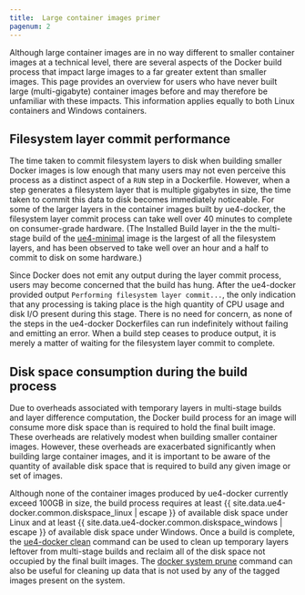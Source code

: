 ```yaml
---
title:  Large container images primer
pagenum: 2
---
```


Although large container images are in no way different to smaller container images at a technical level, there are several aspects of the Docker build process that impact large images to a far greater extent than smaller images. This page provides an overview for users who have never built large (multi-gigabyte) container images before and may therefore be unfamiliar with these impacts. This information applies equally to both Linux containers and Windows containers.


## Filesystem layer commit performance

The time taken to commit filesystem layers to disk when building smaller Docker images is low enough that many users may not even perceive this process as a distinct aspect of a `RUN` step in a Dockerfile. However, when a step generates a filesystem layer that is multiple gigabytes in size, the time taken to commit this data to disk becomes immediately noticeable. For some of the larger layers in the container images built by ue4-docker, the filesystem layer commit process can take well over 40 minutes to complete on consumer-grade hardware. (The Installed Build layer in the the multi-stage build of the [ue4-minimal](../building-images/available-container-images#ue4-minimal) image is the largest of all the filesystem layers, and has been observed to take well over an hour and a half to commit to disk on some hardware.)

Since Docker does not emit any output during the layer commit process, users may become concerned that the build has hung. After the ue4-docker provided output `Performing filesystem layer commit...`, the only indication that any processing is taking place is the high quantity of CPU usage and disk I/O present during this stage. There is no need for concern, as none of the steps in the ue4-docker Dockerfiles can run indefinitely without failing and emitting an error. When a build step ceases to produce output, it is merely a matter of waiting for the filesystem layer commit to complete.


## Disk space consumption during the build process

Due to overheads associated with temporary layers in multi-stage builds and layer difference computation, the Docker build process for an image will consume more disk space than is required to hold the final built image. These overheads are relatively modest when building smaller container images. However, these overheads are exacerbated significantly when building large container images, and it is important to be aware of the quantity of available disk space that is required to build any given image or set of images.

Although none of the container images produced by ue4-docker currently exceed 100GB in size, the build process requires at least {{ site.data.ue4-docker.common.diskspace_linux | escape }} of available disk space under Linux and at least {{ site.data.ue4-docker.common.diskspace_windows | escape }} of available disk space under Windows. Once a build is complete, the [ue4-docker clean](../commands/clean) command can be used to clean up temporary layers leftover from multi-stage builds and reclaim all of the disk space not occupied by the final built images. The [docker system prune](https://docs.docker.com/engine/reference/commandline/system_prune/) command can also be useful for cleaning up data that is not used by any of the tagged images present on the system.
